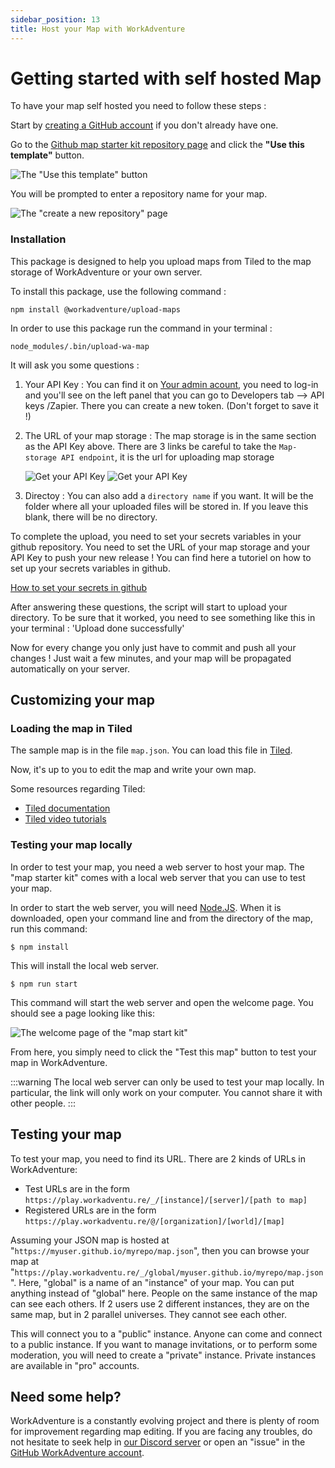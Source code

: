 ```yaml
---
sidebar_position: 13
title: Host your Map with WorkAdventure
---
```


# Getting started with self hosted Map

To have your map self hosted you need to follow these steps :

Start by [creating a GitHub account](https://github.com/join) if you don't already have one.

Go to the [Github map starter kit repository page](https://github.com/workadventure/map-starter-kit) and click the **"Use this template"** button.

![The "Use this template" button](../images/use_this_template.png)

You will be prompted to enter a repository name for your map.

![The "create a new repository" page](../images/create_repo.png)

### Installation

This package is designed to help you upload maps from Tiled to the map storage of WorkAdventure or your own server.

To install this package, use the following command :

    npm install @workadventure/upload-maps

In order to use this package run the command in your terminal :

    node_modules/.bin/upload-wa-map

It will ask you some questions :

1. Your API Key :
   You can find it on [Your admin acount](https://admin.workadventu.re), you need to log-in and you'll see on the left panel that you can go to Developers tab --> API keys /Zapier. There you can create a new token. (Don't forget to save it !)

2. The URL of your map storage :
   The map storage is in the same section as the API Key above. There are 3 links be careful to take the `Map-storage API endpoint`, it is the url for uploading map storage

   ![Get your API Key](../images/navigate_admin.png)
   ![Get your API Key](../images/get_info_key.png)

3. Directoy :
   You can also add a `directory name` if you want. It will be the folder where all your uploaded files will be stored in.
   If you leave this blank, there will be no directory.

<!-- 4. Upload Mode :
   The upload mode is the way you want to host your map. If your following this tutorial it mean you want to be hosted so you need to enter 1 to choose this mode of storage.
   If you have any doubt about your upload mode you can check here for the others options.
   [Build your Map with Tiled](index.md) -->

To complete the upload, you need to set your secrets variables in your github repository. You need to set the URL of your map storage and your API Key to push your new release ! You can find here a tutoriel on how to set up your secrets variables in github.

[How to set your secrets in github](https://scribehow.com/shared/Upload_Map__Set_up_secrets_for_in_your_repository__FKsqAsrVQ_SzDavSudb19Q)

After answering these questions, the script will start to upload your directory. To be sure that it worked, you need to see something like this in your terminal : 'Upload done successfully'

Now for every change you only just have to commit and push all your changes ! Just wait a few minutes, and your map will be propagated automatically on your server.

## Customizing your map

### Loading the map in Tiled

The sample map is in the file `map.json`. You can load this file in [Tiled](https://www.mapeditor.org/).

Now, it's up to you to edit the map and write your own map.

Some resources regarding Tiled:

- [Tiled documentation](https://doc.mapeditor.org/en/stable/manual/introduction/)
- [Tiled video tutorials](https://www.gamefromscratch.com/post/2015/10/14/Tiled-Map-Editor-Tutorial-Series.aspx)

### Testing your map locally

In order to test your map, you need a web server to host your map. The "map starter kit" comes with a local web server that you can use to test your map.

In order to start the web server, you will need [Node.JS](https://nodejs.org/en/). When it is downloaded, open your command line and from the directory of the map, run this command:

    $ npm install

This will install the local web server.

    $ npm run start

This command will start the web server and open the welcome page. You should see a page looking like this:

![The welcome page of the "map start kit"](../images/starter_kit_start_screen_gh_pages.png)

From here, you simply need to click the "Test this map" button to test your map in WorkAdventure.

:::warning
The local web server can only be used to test your map locally. In particular, the link will only work on your computer. You cannot share it with other people.
:::

## Testing your map

To test your map, you need to find its URL. There are 2 kinds of URLs in WorkAdventure:

- Test URLs are in the form `https://play.workadventu.re/_/[instance]/[server]/[path to map]`
- Registered URLs are in the form `https://play.workadventu.re/@/[organization]/[world]/[map]`

Assuming your JSON map is hosted at "`https://myuser.github.io/myrepo/map.json`", then you can browse your map at "`https://play.workadventu.re/_/global/myuser.github.io/myrepo/map.json`". Here, "global" is a name of an "instance" of your map. You can put anything instead of "global" here. People on the same instance of the map can see each others. If 2 users use 2 different instances, they are on the same map, but in 2 parallel universes. They cannot see each other.

This will connect you to a "public" instance. Anyone can come and connect to a public instance. If you want to manage invitations, or to perform some moderation, you will need to create a "private" instance. Private instances are available in "pro" accounts.

## Need some help?

WorkAdventure is a constantly evolving project and there is plenty of room for improvement regarding map editing.
If you are facing any troubles, do not hesitate to seek help in [our Discord server](https://discord.gg/G6Xh9ZM9aR) or open an "issue" in the [GitHub WorkAdventure account](https://github.com/thecodingmachine/workadventure/issues).
